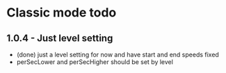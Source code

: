# Classic mode todo

## 1.0.4 - Just level setting
* (done) just a level setting for now and have start and end speeds fixed
* perSecLower and perSecHigher should be set by level